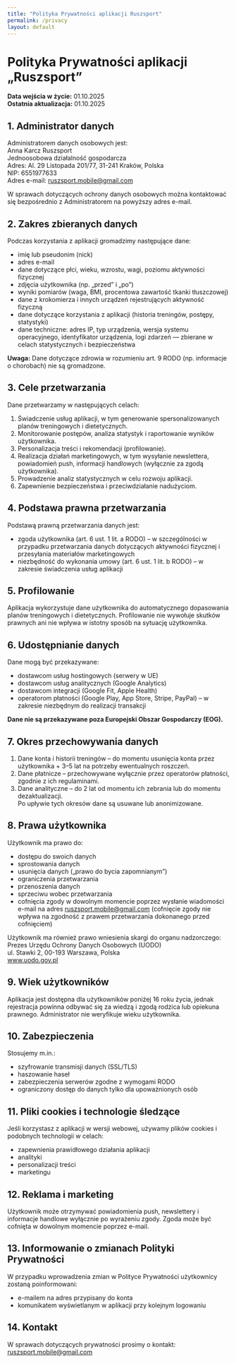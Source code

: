 ```yaml
---
title: "Polityka Prywatności aplikacji Ruszsport"
permalink: /privacy
layout: default
---
```

# Polityka Prywatności aplikacji „Ruszsport”

**Data wejścia w życie:** 01.10.2025  
**Ostatnia aktualizacja:** 01.10.2025

## 1. Administrator danych

Administratorem danych osobowych jest:  
Anna Karcz Ruszsport  
Jednoosobowa działalność gospodarcza  
Adres: Al. 29 Listopada 201/77, 31-241 Kraków, Polska  
NIP: 6551977633  
Adres e-mail: ruszsport.mobile@gmail.com

W sprawach dotyczących ochrony danych osobowych można kontaktować się bezpośrednio z Administratorem na powyższy adres e-mail.

## 2. Zakres zbieranych danych

Podczas korzystania z aplikacji gromadzimy następujące dane:  
- imię lub pseudonim (nick)  
- adres e-mail  
- dane dotyczące płci, wieku, wzrostu, wagi, poziomu aktywności fizycznej  
- zdjęcia użytkownika (np. „przed” i „po”)  
- wyniki pomiarów (waga, BMI, procentowa zawartość tkanki tłuszczowej)  
- dane z krokomierza i innych urządzeń rejestrujących aktywność fizyczną  
- dane dotyczące korzystania z aplikacji (historia treningów, postępy, statystyki)  
- dane techniczne: adres IP, typ urządzenia, wersja systemu operacyjnego, identyfikator urządzenia, logi zdarzeń — zbierane w celach statystycznych i bezpieczeństwa  

**Uwaga:** Dane dotyczące zdrowia w rozumieniu art. 9 RODO (np. informacje o chorobach) nie są gromadzone.

## 3. Cele przetwarzania

Dane przetwarzamy w następujących celach:  
1. Świadczenie usług aplikacji, w tym generowanie spersonalizowanych planów treningowych i dietetycznych.  
2. Monitorowanie postępów, analiza statystyk i raportowanie wyników użytkownika.  
3. Personalizacja treści i rekomendacji (profilowanie).  
4. Realizacja działań marketingowych, w tym wysyłanie newslettera, powiadomień push, informacji handlowych (wyłącznie za zgodą użytkownika).  
5. Prowadzenie analiz statystycznych w celu rozwoju aplikacji.  
6. Zapewnienie bezpieczeństwa i przeciwdziałanie nadużyciom.

## 4. Podstawa prawna przetwarzania

Podstawą prawną przetwarzania danych jest:  
- zgoda użytkownika (art. 6 ust. 1 lit. a RODO) – w szczególności w przypadku przetwarzania danych dotyczących aktywności fizycznej i przesyłania materiałów marketingowych  
- niezbędność do wykonania umowy (art. 6 ust. 1 lit. b RODO) – w zakresie świadczenia usług aplikacji

## 5. Profilowanie

Aplikacja wykorzystuje dane użytkownika do automatycznego dopasowania planów treningowych i dietetycznych. Profilowanie nie wywołuje skutków prawnych ani nie wpływa w istotny sposób na sytuację użytkownika.

## 6. Udostępnianie danych

Dane mogą być przekazywane:  
- dostawcom usług hostingowych (serwery w UE)  
- dostawcom usług analitycznych (Google Analytics)  
- dostawcom integracji (Google Fit, Apple Health)  
- operatorom płatności (Google Play, App Store, Stripe, PayPal) – w zakresie niezbędnym do realizacji transakcji  

**Dane nie są przekazywane poza Europejski Obszar Gospodarczy (EOG).**

## 7. Okres przechowywania danych

1. Dane konta i historii treningów – do momentu usunięcia konta przez użytkownika + 3–5 lat na potrzeby ewentualnych roszczeń.  
2. Dane płatnicze – przechowywane wyłącznie przez operatorów płatności, zgodnie z ich regulaminami.  
3. Dane analityczne – do 2 lat od momentu ich zebrania lub do momentu dezaktualizacji.  
Po upływie tych okresów dane są usuwane lub anonimizowane.

## 8. Prawa użytkownika

Użytkownik ma prawo do:  
- dostępu do swoich danych  
- sprostowania danych  
- usunięcia danych („prawo do bycia zapomnianym”)  
- ograniczenia przetwarzania  
- przenoszenia danych  
- sprzeciwu wobec przetwarzania  
- cofnięcia zgody w dowolnym momencie poprzez wysłanie wiadomości e-mail na adres ruszsport.mobile@gmail.com (cofnięcie zgody nie wpływa na zgodność z prawem przetwarzania dokonanego przed cofnięciem)  

Użytkownik ma również prawo wniesienia skargi do organu nadzorczego:  
Prezes Urzędu Ochrony Danych Osobowych (UODO)  
ul. Stawki 2, 00-193 Warszawa, Polska  
www.uodo.gov.pl

## 9. Wiek użytkowników

Aplikacja jest dostępna dla użytkowników poniżej 16 roku życia, jednak rejestracja powinna odbywać się za wiedzą i zgodą rodzica lub opiekuna prawnego. Administrator nie weryfikuje wieku użytkownika.

## 10. Zabezpieczenia

Stosujemy m.in.:  
- szyfrowanie transmisji danych (SSL/TLS)  
- haszowanie haseł  
- zabezpieczenia serwerów zgodne z wymogami RODO  
- ograniczony dostęp do danych tylko dla upoważnionych osób

## 11. Pliki cookies i technologie śledzące

Jeśli korzystasz z aplikacji w wersji webowej, używamy plików cookies i podobnych technologii w celach:  
- zapewnienia prawidłowego działania aplikacji  
- analityki  
- personalizacji treści  
- marketingu

## 12. Reklama i marketing

Użytkownik może otrzymywać powiadomienia push, newslettery i informacje handlowe wyłącznie po wyrażeniu zgody. Zgoda może być cofnięta w dowolnym momencie poprzez e-mail.

## 13. Informowanie o zmianach Polityki Prywatności

W przypadku wprowadzenia zmian w Polityce Prywatności użytkownicy zostaną poinformowani:  
- e-mailem na adres przypisany do konta  
- komunikatem wyświetlanym w aplikacji przy kolejnym logowaniu

## 14. Kontakt

W sprawach dotyczących prywatności prosimy o kontakt:  
ruszsport.mobile@gmail.com
